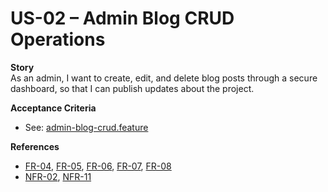 # US-02 – Admin Blog CRUD Operations

**Story**  
As an admin, I want to create, edit, and delete blog posts through a secure dashboard, so that I can publish updates about the project.  

**Acceptance Criteria**  

- See: [admin-blog-crud.feature](../../apps/mysite-backend/src/test/resources/features/admin-blog-crud.feature)  

**References**  

- [FR-04](../requirements/functional.md#fr-04), [FR-05](../requirements/functional.md#fr-05), [FR-06](../requirements/functional.md#fr-06), [FR-07](../requirements/functional.md#fr-07), [FR-08](../requirements/functional.md#fr-08)  
- [NFR-02](../requirements/non-functional.md#nfr-02), [NFR-11](../requirements/non-functional.md#nfr-11)  
